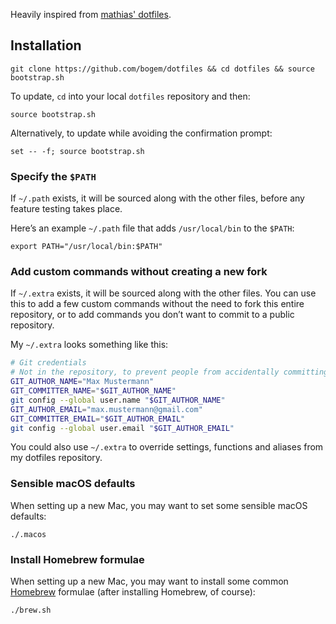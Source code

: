 Heavily inspired from [mathias' dotfiles](https://github.com/mathiasbynens/dotfiles).

## Installation

    git clone https://github.com/bogem/dotfiles && cd dotfiles && source bootstrap.sh

To update, `cd` into your local `dotfiles` repository and then:

    source bootstrap.sh

Alternatively, to update while avoiding the confirmation prompt:

    set -- -f; source bootstrap.sh

### Specify the `$PATH`

If `~/.path` exists, it will be sourced along with the other files, before any feature testing takes place.

Here’s an example `~/.path` file that adds `/usr/local/bin` to the `$PATH`:

    export PATH="/usr/local/bin:$PATH"

### Add custom commands without creating a new fork

If `~/.extra` exists, it will be sourced along with the other files. You can use this to add a few custom commands without the need to fork this entire repository, or to add commands you don’t want to commit to a public repository.

My `~/.extra` looks something like this:

```bash
# Git credentials
# Not in the repository, to prevent people from accidentally committing under my name
GIT_AUTHOR_NAME="Max Mustermann"
GIT_COMMITTER_NAME="$GIT_AUTHOR_NAME"
git config --global user.name "$GIT_AUTHOR_NAME"
GIT_AUTHOR_EMAIL="max.mustermann@gmail.com"
GIT_COMMITTER_EMAIL="$GIT_AUTHOR_EMAIL"
git config --global user.email "$GIT_AUTHOR_EMAIL"
```

You could also use `~/.extra` to override settings, functions and aliases from my dotfiles repository.

### Sensible macOS defaults

When setting up a new Mac, you may want to set some sensible macOS defaults:

    ./.macos

### Install Homebrew formulae

When setting up a new Mac, you may want to install some common [Homebrew](http://brew.sh/) formulae (after installing Homebrew, of course):

    ./brew.sh
